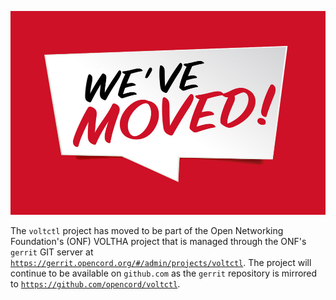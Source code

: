 ![We've Moved](./resources/weve_moved.png "We've Moved")

The `voltctl` project has moved to be part of the Open Networking Foundation's (ONF)
VOLTHA project that is managed through the ONF's `gerrit` GIT server at
[`https://gerrit.opencord.org/#/admin/projects/voltctl`](https://gerrit.opencord.org/#/admin/projects/voltctl). The project will continue
to be available on `github.com` as the `gerrit` repository is mirrored to
[`https://github.com/opencord/voltctl`](https://github.com/opencord/voltctl).
